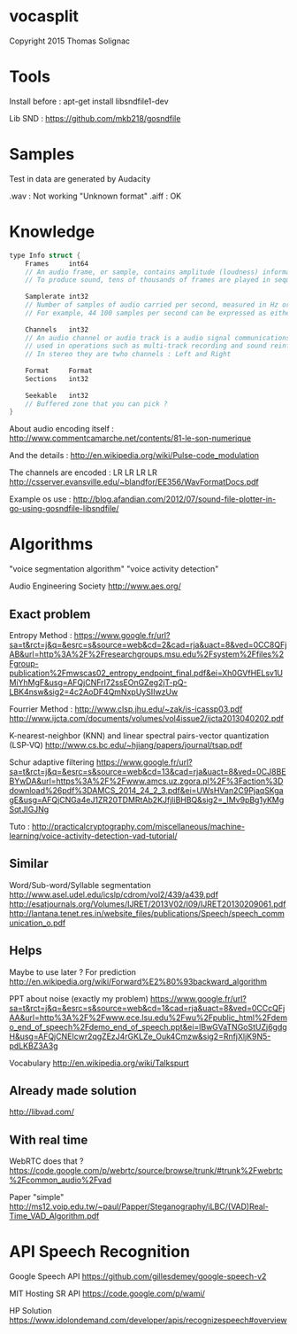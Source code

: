 # vocasplit
Copyright 2015 Thomas Solignac

# Tools

Install before :
apt-get install libsndfile1-dev

Lib SND :
https://github.com/mkb218/gosndfile

# Samples

Test in data are generated by Audacity

.wav : Not working "Unknown format"
.aiff : OK

# Knowledge

```cpp
type Info struct {
	Frames     int64
	// An audio frame, or sample, contains amplitude (loudness) information at that particular point in time.
	// To produce sound, tens of thousands of frames are played in sequence to produce frequencies.
	
	Samplerate int32
	// Number of samples of audio carried per second, measured in Hz or kHz (one kHz being 1 000 Hz).
	// For example, 44 100 samples per second can be expressed as either 44 100 Hz, or 44.1 kHz.
	
	Channels   int32
	// An audio channel or audio track is a audio signal communications channel in a storage device,
	// used in operations such as multi-track recording and sound reinforcement.
	// In stereo they are twho channels : Left and Right
	
	Format     Format
	Sections   int32
	
	Seekable   int32
	// Buffered zone that you can pick ?
}
```


About audio encoding itself :
http://www.commentcamarche.net/contents/81-le-son-numerique

And the details :
http://en.wikipedia.org/wiki/Pulse-code_modulation

The channels are encoded : LR LR LR LR
http://csserver.evansville.edu/~blandfor/EE356/WavFormatDocs.pdf

Example os use :
http://blog.afandian.com/2012/07/sound-file-plotter-in-go-using-gosndfile-libsndfile/

# Algorithms

"voice segmentation algorithm"
"voice activity detection"

Audio Engineering Society
http://www.aes.org/

## Exact problem

Entropy Method :
https://www.google.fr/url?sa=t&rct=j&q=&esrc=s&source=web&cd=2&cad=rja&uact=8&ved=0CC8QFjAB&url=http%3A%2F%2Fresearchgroups.msu.edu%2Fsystem%2Ffiles%2Fgroup-publication%2Fmwscas02_entropy_endpoint_final.pdf&ei=Xh0GVfHELsv1UMiYhMgF&usg=AFQjCNFrI72ssEOnGZeg2jT-pQ-LBK4nsw&sig2=4c2AoDF4QmNxpUySIIwzUw

Fourrier Method :
http://www.clsp.jhu.edu/~zak/is-icassp03.pdf
http://www.ijcta.com/documents/volumes/vol4issue2/ijcta2013040202.pdf

K-nearest-neighbor (KNN) and linear spectral pairs-vector quantization (LSP-VQ)
http://www.cs.bc.edu/~hjiang/papers/journal/tsap.pdf

Schur adaptive filtering
https://www.google.fr/url?sa=t&rct=j&q=&esrc=s&source=web&cd=13&cad=rja&uact=8&ved=0CJ8BEBYwDA&url=https%3A%2F%2Fwww.amcs.uz.zgora.pl%2F%3Faction%3Ddownload%26pdf%3DAMCS_2014_24_2_3.pdf&ei=UWsHVan2C9PjaqSKgagE&usg=AFQjCNGa4eJ1ZR20TDMRtAb2KJfjliBHBQ&sig2=_IMv9pBg1yKMgSqtJIGJNg

Tuto :
http://practicalcryptography.com/miscellaneous/machine-learning/voice-activity-detection-vad-tutorial/

## Similar

Word/Sub-word/Syllable segmentation
http://www.asel.udel.edu/icslp/cdrom/vol2/439/a439.pdf
http://esatjournals.org/Volumes/IJRET/2013V02/I09/IJRET20130209061.pdf
http://lantana.tenet.res.in/website_files/publications/Speech/speech_communication_o.pdf

## Helps

Maybe to use later ? For prediction
http://en.wikipedia.org/wiki/Forward%E2%80%93backward_algorithm

PPT about noise (exactly my problem)
https://www.google.fr/url?sa=t&rct=j&q=&esrc=s&source=web&cd=1&cad=rja&uact=8&ved=0CCcQFjAA&url=http%3A%2F%2Fwww.ece.lsu.edu%2Fwu%2Fpublic_html%2Fdemo_end_of_speech%2Fdemo_end_of_speech.ppt&ei=lBwGVaTNGoStUZj6gdgH&usg=AFQjCNEIcwr2qgZEzJ4rGKLZe_Ouk4Cmzw&sig2=RnfjXljK9N5-pdLKBZ3A3g

Vocabulary
http://en.wikipedia.org/wiki/Talkspurt


## Already made solution

http://libvad.com/

## With real time

WebRTC does that ?
https://code.google.com/p/webrtc/source/browse/trunk/#trunk%2Fwebrtc%2Fcommon_audio%2Fvad

Paper "simple"
http://ms12.voip.edu.tw/~paul/Papper/Steganography/iLBC/(VAD)Real-Time_VAD_Algorithm.pdf


# API Speech Recognition

Google Speech API
https://github.com/gillesdemey/google-speech-v2

MIT Hosting SR API
https://code.google.com/p/wami/

HP Solution
https://www.idolondemand.com/developer/apis/recognizespeech#overview

